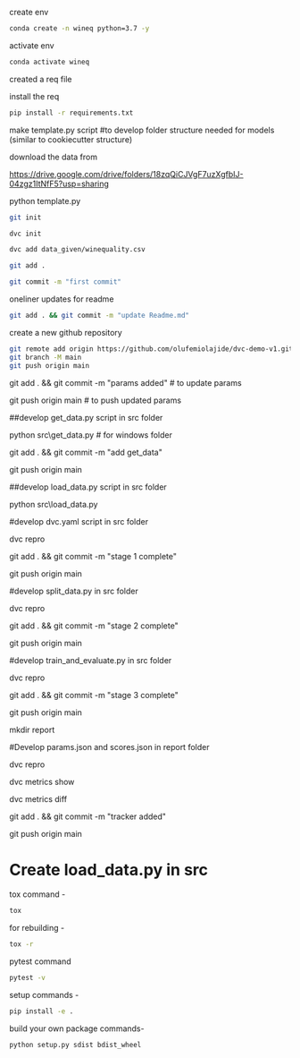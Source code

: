 create env

```bash
conda create -n wineq python=3.7 -y
```

activate env

```bash
conda activate wineq
```

created a req file

install the req

```bash
pip install -r requirements.txt
```

make template.py script #to develop folder structure needed for models (similar to cookiecutter structure)

download the data from

https://drive.google.com/drive/folders/18zqQiCJVgF7uzXgfbIJ-04zgz1ItNfF5?usp=sharing


python template.py


```bash
git init
```

```bash
dvc init 
```

```bash
dvc add data_given/winequality.csv
```

```bash
git add .
```

```bash
git commit -m "first commit"
```

oneliner updates  for readme

```bash
git add . && git commit -m "update Readme.md"
```

create a new github repository

```bash
git remote add origin https://github.com/olufemiolajide/dvc-demo-v1.git
git branch -M main
git push origin main
```



git add . && git commit -m "params added"  # to update params

git push origin main  # to push updated params


##develop get_data.py script in src folder

python src\get_data.py  # for windows folder

git add . && git commit -m "add get_data"

git push origin main


##develop load_data.py script in src folder

python src\load_data.py


#develop dvc.yaml script in src folder

dvc repro

git add . && git commit -m "stage 1 complete"

git push origin main


#develop split_data.py in src folder

dvc repro

git add . && git commit -m "stage 2 complete"

git push origin main


#develop train_and_evaluate.py in src folder

dvc repro

git add . && git commit -m "stage 3 complete"

git push origin main


mkdir report

#Develop params.json and scores.json in report folder

dvc repro

dvc metrics show

dvc metrics diff

git add . && git commit -m "tracker added"

git push origin main



# Create load_data.py in src

tox command -

```bash
tox
```

for rebuilding -

```bash
tox -r 
```

pytest command

```bash
pytest -v
```

setup commands -

```bash
pip install -e . 
```

build your own package commands-

```bash
python setup.py sdist bdist_wheel
```

